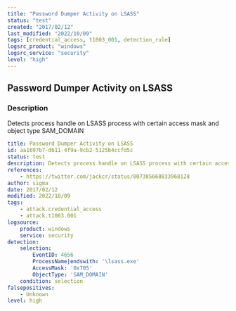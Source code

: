 ```yaml
---
title: "Password Dumper Activity on LSASS"
status: "test"
created: "2017/02/12"
last_modified: "2022/10/09"
tags: [credential_access, t1003_001, detection_rule]
logsrc_product: "windows"
logsrc_service: "security"
level: "high"
---
```


## Password Dumper Activity on LSASS

### Description

Detects process handle on LSASS process with certain access mask and object type SAM_DOMAIN

```yml
title: Password Dumper Activity on LSASS
id: aa1697b7-d611-4f9a-9cb2-5125b4ccfd5c
status: test
description: Detects process handle on LSASS process with certain access mask and object type SAM_DOMAIN
references:
    - https://twitter.com/jackcr/status/807385668833968128
author: sigma
date: 2017/02/12
modified: 2022/10/09
tags:
    - attack.credential_access
    - attack.t1003.001
logsource:
    product: windows
    service: security
detection:
    selection:
        EventID: 4656
        ProcessName|endswith: '\lsass.exe'
        AccessMask: '0x705'
        ObjectType: 'SAM_DOMAIN'
    condition: selection
falsepositives:
    - Unknown
level: high

```
